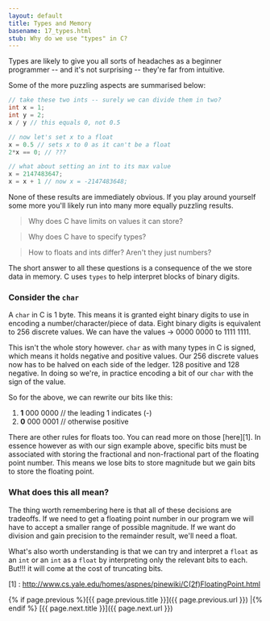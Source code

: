 ```yaml
---
layout: default
title: Types and Memory
basename: 17_types.html
stub: Why do we use "types" in C?
---
```

Types are likely to give you all sorts of headaches as a beginner programmer --
and it's not surprising -- they're far from intuitive.

Some of the more puzzling aspects are summarised below:
```c
// take these two ints -- surely we can divide them in two?
int x = 1;
int y = 2;
x / y // this equals 0, not 0.5

// now let's set x to a float
x = 0.5 // sets x to 0 as it can't be a float
2*x == 0; // ???

// what about setting an int to its max value
x = 2147483647;
x = x + 1 // now x = -2147483648;
```
None of these results are immediately obvious. If you play around yourself some more
you'll likely run into many more equally puzzling results.
> Why does C have limits on values it can store?

> Why does C have to specify types?

> How to floats and ints differ? Aren't they just numbers?

The short answer to all these questions is a consequence of the we store data in memory. C uses <code>types</code> to help interpret blocks of binary digits.

### Consider the ```char```

A ```char``` in C is 1 byte. This means it is granted eight binary digits to
use in encoding a number/character/piece of data.
Eight binary digits is equivalent to 256 discrete values.
We can have the values ->
0000 0000 to 1111 1111.

This isn't the whole story however. ```char``` as with many types in C is signed,
which means it holds negative and positive values. Our 256 discrete values now has to be halved on each side of the ledger.
128 positive and 128 negative. In doing so we're, in practice encoding a bit of our ```char``` with the sign of the value.

So for the above, we can rewrite our bits like this:

1. **1** 000 0000 // the leading 1 indicates (-)
2. **0** 000 0001 // otherwise positive

There are other rules for floats too. You can
read more on those [here][1]. In essence however as with our sign example above,
specific bits must be associated with storing
the fractional and non-fractional part of the floating point number.
This means we lose bits to store magnitude but we gain bits to store the floating point.

### What does this all mean?
The thing worth remembering here is that
all of these decisions are tradeoffs.
If we need to get a floating point number
in our program we will have to accept a smaller range of possible magnitude.
If we want do division and gain precision to the remainder result, we'll need a float.

What's also worth understanding is that we can
try and interpret a ```float``` as an ```int``` or an ```int``` as a ```float``` by interpreting only the relevant bits to each.
But!!! it will come at the cost of truncating bits.

[1] : http://www.cs.yale.edu/homes/aspnes/pinewiki/C(2f)FloatingPoint.html

{% if page.previous %}[{{ page.previous.title }}]({{ page.previous.url }}) \|{% endif %}
[{{ page.next.title }}]({{ page.next.url }})
